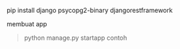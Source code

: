 pip install django psycopg2-binary djangorestframework

membuat app

> python manage.py startapp contoh
